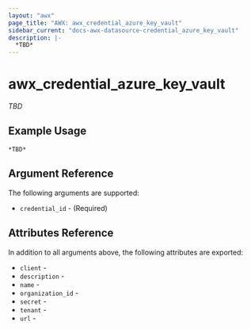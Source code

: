 ```yaml
---
layout: "awx"
page_title: "AWX: awx_credential_azure_key_vault"
sidebar_current: "docs-awx-datasource-credential_azure_key_vault"
description: |-
  *TBD*
---
```


# awx_credential_azure_key_vault

*TBD*

## Example Usage

```hcl
*TBD*
```

## Argument Reference

The following arguments are supported:

* `credential_id` - (Required) 

## Attributes Reference

In addition to all arguments above, the following attributes are exported:

* `client` - 
* `description` - 
* `name` - 
* `organization_id` - 
* `secret` - 
* `tenant` - 
* `url` - 
